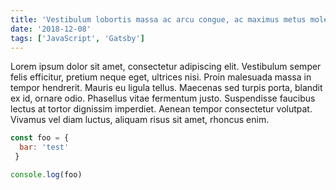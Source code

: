 ```yaml
---
title: 'Vestibulum lobortis massa ac arcu congue, ac maximus metus molestie.'
date: '2018-12-08'
tags: ['JavaScript', 'Gatsby']
---
```


Lorem ipsum dolor sit amet, consectetur adipiscing elit. Vestibulum semper felis efficitur, pretium neque eget, ultrices nisi. Proin malesuada massa in tempor hendrerit. Mauris eu ligula tellus. Maecenas sed turpis porta, blandit ex id, ornare odio. Phasellus vitae fermentum justo. Suspendisse faucibus lectus at tortor dignissim imperdiet. Aenean tempor consectetur volutpat. Vivamus vel diam luctus, aliquam risus sit amet, rhoncus enim.

``` javascript{2,4}:title=gatsby-config.js
const foo = {
  bar: 'test'
 }

console.log(foo)
```
